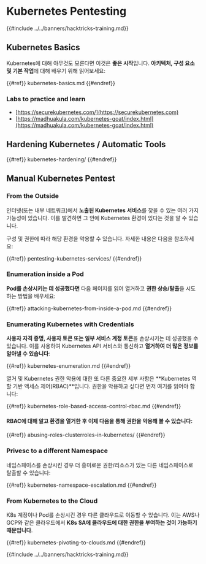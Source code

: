 # Kubernetes Pentesting

{{#include ../../banners/hacktricks-training.md}}

## Kubernetes Basics

Kubernetes에 대해 아무것도 모른다면 이것은 **좋은 시작**입니다. **아키텍처, 구성 요소 및 기본 작업**에 대해 배우기 위해 읽어보세요:

{{#ref}}
kubernetes-basics.md
{{#endref}}

### Labs to practice and learn

- [https://securekubernetes.com/](https://securekubernetes.com)
- [https://madhuakula.com/kubernetes-goat/index.html](https://madhuakula.com/kubernetes-goat/index.html)

## Hardening Kubernetes / Automatic Tools

{{#ref}}
kubernetes-hardening/
{{#endref}}

## Manual Kubernetes Pentest

### From the Outside

인터넷(또는 내부 네트워크)에서 **노출된 Kubernetes 서비스**를 찾을 수 있는 여러 가지 가능성이 있습니다. 이를 발견하면 그 안에 Kubernetes 환경이 있다는 것을 알 수 있습니다.

구성 및 권한에 따라 해당 환경을 악용할 수 있습니다. 자세한 내용은 다음을 참조하세요:

{{#ref}}
pentesting-kubernetes-services/
{{#endref}}

### Enumeration inside a Pod

**Pod를 손상시키는 데 성공했다면** 다음 페이지를 읽어 열거하고 **권한 상승/탈출**을 시도하는 방법을 배우세요:

{{#ref}}
attacking-kubernetes-from-inside-a-pod.md
{{#endref}}

### Enumerating Kubernetes with Credentials

**사용자 자격 증명, 사용자 토큰 또는 일부 서비스 계정 토큰**을 손상시키는 데 성공했을 수 있습니다. 이를 사용하여 Kubernetes API 서비스와 통신하고 **열거하여 더 많은 정보를 알아낼 수 있습니다**:

{{#ref}}
kubernetes-enumeration.md
{{#endref}}

열거 및 Kubernetes 권한 악용에 대한 또 다른 중요한 세부 사항은 **Kubernetes 역할 기반 액세스 제어(RBAC)**입니다. 권한을 악용하고 싶다면 먼저 여기를 읽어야 합니다:

{{#ref}}
kubernetes-role-based-access-control-rbac.md
{{#endref}}

#### RBAC에 대해 알고 환경을 열거한 후 이제 다음을 통해 권한을 악용해 볼 수 있습니다:

{{#ref}}
abusing-roles-clusterroles-in-kubernetes/
{{#endref}}

### Privesc to a different Namespace

네임스페이스를 손상시킨 경우 더 흥미로운 권한/리소스가 있는 다른 네임스페이스로 탈출할 수 있습니다:

{{#ref}}
kubernetes-namespace-escalation.md
{{#endref}}

### From Kubernetes to the Cloud

K8s 계정이나 Pod를 손상시킨 경우 다른 클라우드로 이동할 수 있습니다. 이는 AWS나 GCP와 같은 클라우드에서 **K8s SA에 클라우드에 대한 권한을 부여하는 것이 가능하기 때문입니다**.

{{#ref}}
kubernetes-pivoting-to-clouds.md
{{#endref}}

{{#include ../../banners/hacktricks-training.md}}
